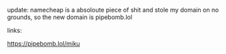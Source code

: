 update: namecheap is a absoloute piece of shit and stole my domain on no grounds, so the new domain is pipebomb.lol

links:

https://pipebomb.lol/miku
